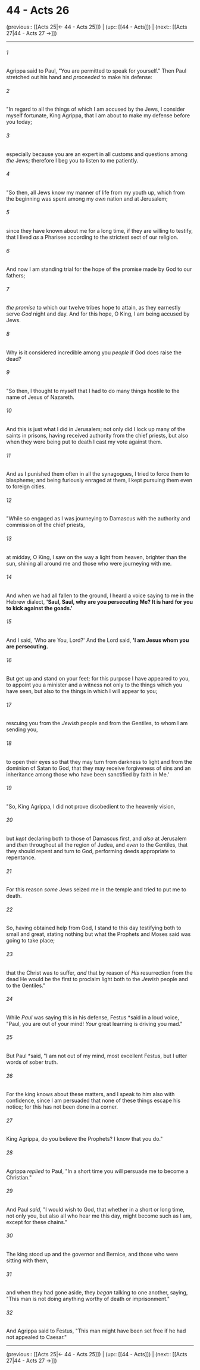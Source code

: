 # 44 - Acts 26

(previous:: [[Acts 25|← 44 - Acts 25]]) | (up:: [[44 - Acts]]) | (next:: [[Acts 27|44 - Acts 27 →]])

***


###### 1 
Agrippa said to Paul, "You are permitted to speak for yourself." Then Paul stretched out his hand and _proceeded_ to make his defense: 

###### 2 
"In regard to all the things of which I am accused by the Jews, I consider myself fortunate, King Agrippa, that I am about to make my defense before you today; 

###### 3 
especially because you are an expert in all customs and questions among _the_ Jews; therefore I beg you to listen to me patiently. 

###### 4 
"So then, all Jews know my manner of life from my youth up, which from the beginning was spent among my _own_ nation and at Jerusalem; 

###### 5 
since they have known about me for a long time, if they are willing to testify, that I lived _as_ a Pharisee according to the strictest sect of our religion. 

###### 6 
And now I am standing trial for the hope of the promise made by God to our fathers; 

###### 7 
_the promise_ to which our twelve tribes hope to attain, as they earnestly serve _God_ night and day. And for this hope, O King, I am being accused by Jews. 

###### 8 
Why is it considered incredible among you _people_ if God does raise the dead? 

###### 9 
"So then, I thought to myself that I had to do many things hostile to the name of Jesus of Nazareth. 

###### 10 
And this is just what I did in Jerusalem; not only did I lock up many of the saints in prisons, having received authority from the chief priests, but also when they were being put to death I cast my vote against them. 

###### 11 
And as I punished them often in all the synagogues, I tried to force them to blaspheme; and being furiously enraged at them, I kept pursuing them even to foreign cities. 

###### 12 
"While so engaged as I was journeying to Damascus with the authority and commission of the chief priests, 

###### 13 
at midday, O King, I saw on the way a light from heaven, brighter than the sun, shining all around me and those who were journeying with me. 

###### 14 
And when we had all fallen to the ground, I heard a voice saying to me in the Hebrew dialect, **'Saul, Saul, why are you persecuting Me? It is hard for you to kick against the goads.'** 

###### 15 
And I said, 'Who are You, Lord?' And the Lord said, **'I am Jesus whom you are persecuting.** 

###### 16 
But get up and stand on your feet; for this purpose I have appeared to you, to appoint you a minister and a witness not only to the things which you have seen, but also to the things in which I will appear to you; 

###### 17 
rescuing you from the _Jewish_ people and from the Gentiles, to whom I am sending you, 

###### 18 
to open their eyes so that they may turn from darkness to light and from the dominion of Satan to God, that they may receive forgiveness of sins and an inheritance among those who have been sanctified by faith in Me.' 

###### 19 
"So, King Agrippa, I did not prove disobedient to the heavenly vision, 

###### 20 
but _kept_ declaring both to those of Damascus first, and _also_ at Jerusalem and _then_ throughout all the region of Judea, and _even_ to the Gentiles, that they should repent and turn to God, performing deeds appropriate to repentance. 

###### 21 
For this reason _some_ Jews seized me in the temple and tried to put me to death. 

###### 22 
So, having obtained help from God, I stand to this day testifying both to small and great, stating nothing but what the Prophets and Moses said was going to take place; 

###### 23 
that the Christ was to suffer, _and_ that by reason of _His_ resurrection from the dead He would be the first to proclaim light both to the _Jewish_ people and to the Gentiles." 

###### 24 
While _Paul_ was saying this in his defense, Festus *said in a loud voice, "Paul, you are out of your mind! _Your_ great learning is driving you mad." 

###### 25 
But Paul *said, "I am not out of my mind, most excellent Festus, but I utter words of sober truth. 

###### 26 
For the king knows about these matters, and I speak to him also with confidence, since I am persuaded that none of these things escape his notice; for this has not been done in a corner. 

###### 27 
King Agrippa, do you believe the Prophets? I know that you do." 

###### 28 
Agrippa _replied_ to Paul, "In a short time you will persuade me to become a Christian." 

###### 29 
And Paul _said_, "I would wish to God, that whether in a short or long time, not only you, but also all who hear me this day, might become such as I am, except for these chains." 

###### 30 
The king stood up and the governor and Bernice, and those who were sitting with them, 

###### 31 
and when they had gone aside, they _began_ talking to one another, saying, "This man is not doing anything worthy of death or imprisonment." 

###### 32 
And Agrippa said to Festus, "This man might have been set free if he had not appealed to Caesar."

***

(previous:: [[Acts 25|← 44 - Acts 25]]) | (up:: [[44 - Acts]]) | (next:: [[Acts 27|44 - Acts 27 →]])
